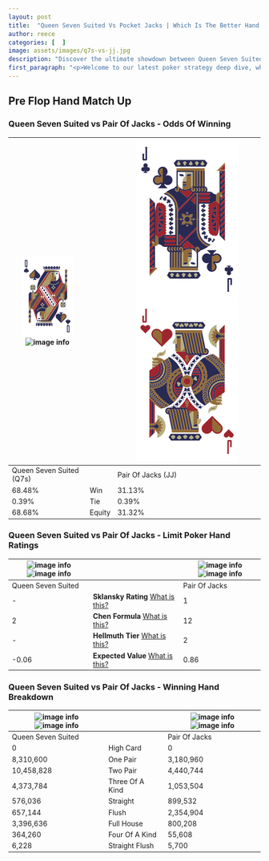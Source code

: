 ```yaml
---
layout: post
title:  "Queen Seven Suited Vs Pocket Jacks | Which Is The Better Hand In Poker? A Complete Guide"
author: reece
categories: [  ]
image: assets/images/q7s-vs-jj.jpg
description: "Discover the ultimate showdown between Queen Seven Suited and Pair Of Jacks in poker! Uncover the odds, strategies, and scenarios where one hand triumphs over the other. Get ready to up your poker game with this thrilling analysis."
first_paragraph: "<p>Welcome to our latest poker strategy deep dive, where we're pitting two distinct hands against each other in a high-stakes showdown: Queen Seven Suited vs Pair Of Jacks.</p><p>In the dynamic world of poker, every decision counts, and knowing which hand holds the upper hand is key to your success at the table.</p><p>In this article, we'll dissect these two hands, explore the scenarios where one dominates the other, and equip you with the knowledge to make strategic choices that can tip the odds in your favor.</p><p>Get ready to unravel the intriguing dynamics of these poker hands and elevate your game to new heights.</p>"
---
```




[comment]: # (sp0)

## Pre Flop Hand Match Up

<div class="table hand-ratings" markdown="1"> 



### Queen Seven Suited vs Pair Of Jacks - Odds Of Winning


    
| ![image info](assets/images/hand1/q.png) ![image info](assets/images/hand1/7s.png) |  | ![image info](assets/images/hand2/j.png) ![image info](assets/images/hand2/jo.png) |
| -------- | -------- | -------- |
| Queen Seven Suited (Q7s) |  | Pair Of Jacks (JJ) |
| 68.48% | Win | 31.13% |
| 0.39% | Tie | 0.39% |
| 68.68% | Equity | 31.32% |




[comment]: # (sp1)



### Queen Seven Suited vs Pair Of Jacks - Limit Poker Hand Ratings


    
| ![image info](https://www.riverpairs.com/assets/images/hand1/q.png) ![image info](https://www.riverpairs.com/assets/images/hand1/7s.png) |  | ![image info](https://www.riverpairs.com/assets/images/hand2/j.png) ![image info](https://www.riverpairs.com/assets/images/hand2/jo.png) |
| -------- | -------- | -------- |
| Queen Seven Suited |  | Pair Of Jacks |
| - | **Sklansky Rating** [What is this?](/sklansky-rating-explained) | 1 |
| 2 | **Chen Formula** [What is this?](/chen-formula-explained) | 12 |
| - | **Hellmuth Tier** [What is this?](/Hellmuth-tier-explained) | 2 |
| -0.06 | **Expected Value** [What is this?](/expected-value-explained) | 0.86 |




[comment]: # (sp2)



### Queen Seven Suited vs Pair Of Jacks - Winning Hand Breakdown


    
| ![image info](https://www.riverpairs.com/assets/images/hand1/q.png) ![image info](https://www.riverpairs.com/assets/images/hand1/7s.png) |  | ![image info](https://www.riverpairs.com/assets/images/hand2/j.png) ![image info](https://www.riverpairs.com/assets/images/hand2/jo.png) |
| -------- | -------- | -------- |
| Queen Seven Suited |  | Pair Of Jacks |
| 0 | High Card | 0 |
| 8,310,600 | One Pair | 3,180,960 |
| 10,458,828 | Two Pair | 4,440,744 |
| 4,373,784 | Three Of A Kind | 1,053,504 |
| 576,036 | Straight | 899,532 |
| 657,144 | Flush | 2,354,904 |
| 3,396,636 | Full House | 800,208 |
| 364,260 | Four Of A Kind | 55,608 |
| 6,228 | Straight Flush | 5,700 |




[comment]: # (sp3)



</div>

[comment]: # (sp4)



[comment]: # (sp5)

